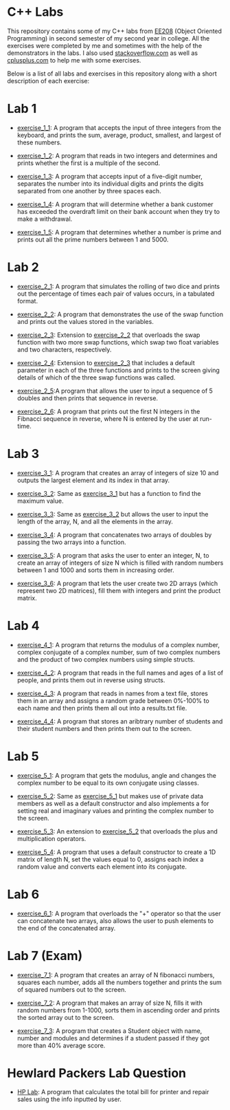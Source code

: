 # C++ Labs
This repository contains some of my C++ labs from [EE208](https://maynoothuniversity-my.sharepoint.com/:w:/r/personal/ann_dempsey_mu_ie/_layouts/15/WopiFrame.aspx?guestaccesstoken=Rk%2fRpqvCJ%2fqEIlLJMLwxRTfz9Cfc6pDhwAJeBbd5oRI%3d&docid=07459b3e7dce042b581fb4be04b392ab3&action=default&originalPath=aHR0cHM6Ly9tYXlub290aHVuaXZlcnNpdHktbXkuc2hhcmVwb2ludC5jb20vOnc6L2cvcGVyc29uYWwvYW5uX2RlbXBzZXlfbXVfaWUvRWVleldYVGczTFZDZ2Z0TDRFczVLck1Cd1JuQjdNdlpSb1d1LUZHRFNRWkVodz9ydGltZT13SHFvUVBKRjEwZw) (Object Oriented Programming) in second semester of my second year in college. All the exercises were completed by me and sometimes with the help of the demonstrators in the labs. I also used [stackoverflow.com](https://stackoverflow.com/) as well as [cplusplus.com](http://www.cplusplus.com/doc/tutorial/) to help me with some exercises.

Below is a list of all labs and exercises in this repository along with a short description of each exercise:

# Lab 1
  - [exercise_1_1](https://github.com/ArturMK98/C-plus-plus-labs/blob/master/EE208%20Lab%201/exercise_1_1.cpp): A program that accepts the input of three integers from the keyboard, and  prints the sum, average, product, smallest, and largest of these numbers.
  
  - [exercise_1_2](https://github.com/ArturMK98/C-plus-plus-labs/blob/master/EE208%20Lab%201/exercise_1_2.cpp): A program that reads in two integers and determines and prints whether the first is a multiple of the second.
  
  - [exercise_1_3](https://github.com/ArturMK98/C-plus-plus-labs/blob/master/EE208%20Lab%201/exercise_1_3.cpp): A program that accepts input of a five-digit number, separates the number into its individual digits and prints the digits  separated from one another by three spaces each.
  
  - [exercise_1_4](https://github.com/ArturMK98/C-plus-plus-labs/blob/master/EE208%20Lab%201/exercise_1_4.cpp): A program that will determine whether a bank customer has exceeded the overdraft limit on their bank account when they try to make a withdrawal.
  
  - [exercise_1_5](https://github.com/ArturMK98/C-plus-plus-labs/blob/master/EE208%20Lab%201/exercise_1_5.cpp): A program that determines whether a number is prime and prints out all the prime numbers between 1 and 5000.
  
  # Lab 2
  
  - [exercise_2_1](https://github.com/ArturMK98/C-plus-plus-labs/blob/master/EE208%20Lab%202/exercise_2_1.cpp): A program that simulates the rolling of two dice and prints out the percentage of times each pair of values occurs, in a tabulated format.
  
  - [exercise_2_2](https://github.com/ArturMK98/C-plus-plus-labs/blob/master/EE208%20Lab%202/exercise_2_2.cpp): A program that demonstrates the use of the swap function and prints out the values stored in the variables.
  
  - [exercise_2_3](https://github.com/ArturMK98/C-plus-plus-labs/blob/master/EE208%20Lab%202/exercise_2_3.cpp): Extension to [exercise_2_2](https://github.com/ArturMK98/C-plus-plus-labs/blob/master/EE208%20Lab%202/exercise_2_2.cpp) that overloads the swap function with two more  swap functions, which swap two float variables and two characters, respectively.
  
  - [exercise_2_4](https://github.com/ArturMK98/C-plus-plus-labs/blob/master/EE208%20Lab%202/exercise_2_4.cpp): Extension to [exercise_2_3](https://github.com/ArturMK98/C-plus-plus-labs/blob/master/EE208%20Lab%202/exercise_2_3.cpp) that includes a default parameter in each of the three functions and prints to the screen giving details of which of the three swap functions was called.
  
  - [exercise_2_5](https://github.com/ArturMK98/C-plus-plus-labs/blob/master/EE208%20Lab%202/exercise_2_5.cpp):A program that allows the user to input a sequence of 5 doubles and then prints that sequence in reverse.
  
  - [exercise_2_6](https://github.com/ArturMK98/C-plus-plus-labs/blob/master/EE208%20Lab%202/exercise_2_6.cpp): A program that prints out the first N integers in the Fibnacci sequence in reverse, where N is entered by the user at run-time.
  
  # Lab 3
  
  - [exercise_3_1](https://github.com/ArturMK98/C-plus-plus-labs/blob/master/EE208%20Lab%203/exercise_3_1.cpp): A program that creates an array of integers of size 10 and outputs the largest element and its index in that array. 
  
  - [exercise_3_2](https://github.com/ArturMK98/C-plus-plus-labs/blob/master/EE208%20Lab%203/exercise_3_2.cpp): Same as [exercise_3_1](https://github.com/ArturMK98/C-plus-plus-labs/blob/master/EE208%20Lab%203/exercise_3_1.cpp) but has a function to find the maximum value.
  
  - [exercise_3_3](https://github.com/ArturMK98/C-plus-plus-labs/blob/master/EE208%20Lab%203/exercise_3_3.cpp): Same as [exercise_3_2](https://github.com/ArturMK98/C-plus-plus-labs/blob/master/EE208%20Lab%203/exercise_3_2.cpp) but allows the user to input the length of the array, N, and all the elements in the array.
  
  - [exercise_3_4](https://github.com/ArturMK98/C-plus-plus-labs/blob/master/EE208%20Lab%203/exercise_3_4.cpp): A program that concatenates two arrays of doubles by passing the two arrays into a function.
  
  - [exercise_3_5](https://github.com/ArturMK98/C-plus-plus-labs/blob/master/EE208%20Lab%203/exercise_3_5.cpp):  A program that asks the user to enter an integer, N, to create an array of integers of size N which is filled with random numbers between 1 and 1000 and sorts them in increasing order.
  
  - [exercise_3_6](https://github.com/ArturMK98/C-plus-plus-labs/blob/master/EE208%20Lab%203/exercise_3_6.cpp): A program that lets the user create two 2D arrays (which represent two 2D matrices), fill them with integers and print the product matrix.
  
  # Lab 4
  
  - [exercise_4_1](https://github.com/ArturMK98/C-plus-plus-labs/tree/master/EE208%20Lab%204/exercise_4_1): A program that returns the modulus of a complex number, complex conjugate of a complex number, sum of two complex numbers and the product of two complex numbers using simple structs.
  
  - [exercise_4_2](https://github.com/ArturMK98/C-plus-plus-labs/tree/master/EE208%20Lab%204/exercise_4_2): A program that reads in the full names and ages of a list of people, and prints them out in reverse using structs.
  
  - [exercise_4_3](https://github.com/ArturMK98/C-plus-plus-labs/tree/master/EE208%20Lab%204/exercise_4_3): A program that reads in names from a text file, stores them in an array and assigns a random grade between 0%-100% to each name and then prints them all out into a results.txt file.
  
  - [exercise_4_4](https://github.com/ArturMK98/C-plus-plus-labs/tree/master/EE208%20Lab%204/exercise_4_4): A program that stores an aribtrary number of students and their student numbers and then prints them out to the screen.
  
  # Lab 5
  
  - [exercise_5_1](https://github.com/ArturMK98/C-plus-plus-labs/blob/master/EE208%20Lab%205/exercise_5_1.cpp): A program that gets the modulus, angle and changes the complex number to be equal to its own conjugate using classes.
  
  - [exercise_5_2](https://github.com/ArturMK98/C-plus-plus-labs/blob/master/EE208%20Lab%205/exercise_5_2.cpp): Same as [exercise_5_1](https://github.com/ArturMK98/C-plus-plus-labs/blob/master/EE208%20Lab%205/exercise_5_1.cpp) but makes use of private data members as well as a default constructor and also implements a for setting real and imaginary values and printing the complex number to the screen.
  
  - [exercise_5_3](https://github.com/ArturMK98/C-plus-plus-labs/blob/master/EE208%20Lab%205/exercise_5_3.cpp): An extension to [exercise_5_2](https://github.com/ArturMK98/C-plus-plus-labs/blob/master/EE208%20Lab%205/exercise_5_2.cpp) that overloads the plus and multiplication operators.
  
  - [exercise_5_4](https://github.com/ArturMK98/C-plus-plus-labs/blob/master/EE208%20Lab%205/exercise_5_4.cpp): A program that uses a default constructor to create a 1D matrix of length N, set the values equal to 0, assigns each index a random value and converts each element into its conjugate. 
  
  # Lab 6
  
  - [exercise_6_1](https://github.com/ArturMK98/C-plus-plus-labs/tree/master/EE208%20Lab%206): A program that overloads the "+" operator so that the user can concatenate two arrays, also allows the user to push elements to the end of the concatenated array.
  
  # Lab 7 (Exam)
  
  - [exercise_7_1](https://github.com/ArturMK98/C-plus-plus-labs/blob/master/EE208%20Lab%207%20(Exam)/exercise_7_1.cpp): A program that creates an array of N fibonacci numbers, squares each number, adds all the numbers together and prints the sum of squared numbers out to the screen.
  
  - [exercise_7_2](https://github.com/ArturMK98/C-plus-plus-labs/blob/master/EE208%20Lab%207%20(Exam)/exercise_7_2.cpp): A program that makes an array of size N, fills it with random numbers from 1-1000, sorts them in ascending order and prints the sorted array out to the screen.
  
  - [exercise_7_3](https://github.com/ArturMK98/C-plus-plus-labs/blob/master/EE208%20Lab%207%20(Exam)/exercise_7_3.cpp): A program that creates a Student object with name, number and modules and determines if a student passed if they got more than 40% average score.
  
  # Hewlard Packers Lab Question
  - [HP Lab](https://github.com/ArturMK98/C-plus-plus-labs/tree/master/HP%20Lab): A program that calculates the total bill for printer and repair sales using the info inputted by user.
  
  
  
